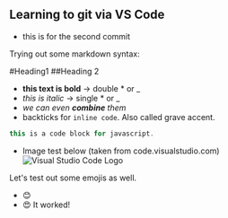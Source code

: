 ## Learning to git via VS Code

- this is for the second commit

Trying out some markdown syntax:

#Heading1
##Heading 2

- **this text is bold** -> double \* or \_
- _this is italic_ -> single \* or \_
- _we can even **combine** them_
- backticks for `inline code`. Also called grave accent.

```javascript
this is a code block for javascript.
```

- Image test below (taken from code.visualstudio.com)
![Visual Studio Code Logo](https://code.visualstudio.com/opengraphimg/opengraph-blog.png)

Let's test out some emojis as well.
- 😊
- 😍 It worked!
